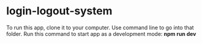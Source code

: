 # login-logout-system
To run this app, clone it to your computer. Use command line to go into that folder. Run this command to start app as a development mode:
**npm run dev**
